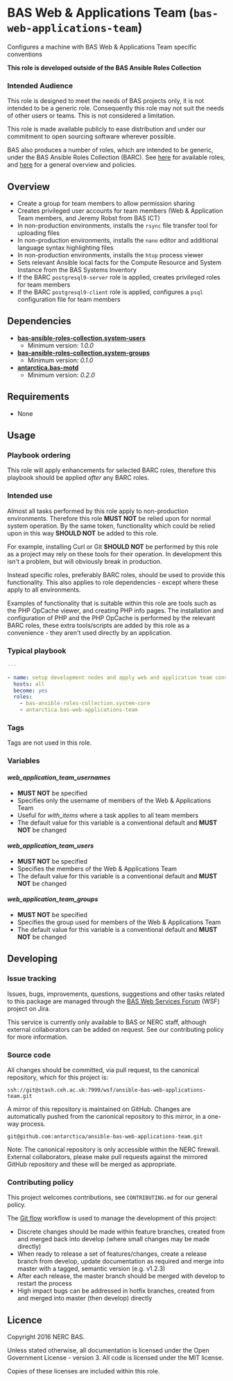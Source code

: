 # BAS Web & Applications Team (`bas-web-applications-team`)

Configures a machine with BAS Web & Applications Team specific conventions

**This role is developed outside of the BAS Ansible Roles Collection**

### Intended Audience

This role is designed to meet the needs of BAS projects only, it is not intended to be a generic role.
Consequently this role may not suit the needs of other users or teams. This is not considered a limitation.

This role is made available publicly to ease distribution and under our commitment to open sourcing software wherever
possible.

BAS also produces a number of roles, which are intended to be generic, under the BAS Ansible Roles Collection (BARC).
See [here](https://galaxy.ansible.com/bas-ansible-roles-collection/) for available roles, 
and [here](https://antarctica.hackpad.com/BARC-Overview-and-Policies-SzcHzHvitkt) for a general overview and policies.

## Overview

* Create a group for team members to allow permission sharing
* Creates privileged user accounts for team members (Web & Application Team members, and Jeremy Robst from BAS ICT)
* In non-production environments, installs the `rsync` file transfer tool for uploading files
* In non-production environments, installs the `nano` editor and additional language syntax highlighting files
* In non-production environments, installs the `htop` process viewer
* Sets relevant Ansible local facts for the Compute Resource and System Instance from the BAS Systems Inventory
* If the BARC `postgresql9-server` role is applied, creates privileged roles for team members
* If the BARC `postgresql9-client` role is applied, configures a `psql` configuration file for team members

## Dependencies

* [**bas-ansible-roles-collection.system-users**](https://galaxy.ansible.com/bas-ansible-roles-collection/system-users/)
  * Minimum version: *1.0.0*
* [**bas-ansible-roles-collection.system-groups**](https://galaxy.ansible.com/bas-ansible-roles-collection/system-groups/)
  * Minimum version: *0.1.0*
* [**antarctica.bas-motd**](https://galaxy.ansible.com/antarctica/bas-motd/)
  * Minimum version: *0.2.0*

## Requirements

* None

## Usage

### Playbook ordering

This role will apply enhancements for selected BARC roles, therefore this playbook should be applied *after* any BARC 
roles.

### Intended use

Almost all tasks performed by this role apply to non-production environments. Therefore this role **MUST NOT** be 
relied upon for normal system operation. By the same token, functionality which could be relied upon in this way 
**SHOULD NOT** be added to this role.

For example, installing Curl or Git **SHOULD NOT** be performed by this role as a project may rely on these tools for 
their operation. In development this isn't a problem, but will obviously break in production.

Instead specific roles, preferably BARC roles, should be used to provide this functionality. This also applies to role 
dependencies - except where these apply to all environments.

Examples of functionality that is suitable within this role are tools such as the PHP OpCache viewer, and creating 
PHP info pages. The installation and configuration of PHP and the PHP OpCache is performed by the relevant BARC roles,
these extra tools/scripts are added by this role as a convenience - they aren't used directly by an application.

### Typical playbook

```yaml
---

- name: setup development nodes and apply web and application team conventions
  hosts: all
  become: yes
  roles:
    - bas-ansible-roles-collection.system-core
    - antarctica.bas-web-applications-team
```

### Tags

Tags are not used in this role.

### Variables

#### *web_application_team_usernames*

* **MUST NOT** be specified
* Specifies only the username of members of the Web & Applications Team
* Useful for *with_items* where a task applies to all team members
* The default value for this variable is a conventional default and **MUST NOT** be changed

#### *web_application_team_users*

* **MUST NOT** be specified
* Specifies the members of the Web & Applications Team
* The default value for this variable is a conventional default and **MUST NOT** be changed

#### *web_application_team_groups*

* **MUST NOT** be specified
* Specifies the group used for members of the Web & Applications Team
* The default value for this variable is a conventional default and **MUST NOT** be changed

## Developing

### Issue tracking

Issues, bugs, improvements, questions, suggestions and other tasks related to this package are managed through the 
[BAS Web Services Forum](https://jira.ceh.ac.uk/projects/WSF) (WSF) project on Jira.

This service is currently only available to BAS or NERC staff, although external collaborators can be added on request.
See our contributing policy for more information.

### Source code

All changes should be committed, via pull request, to the canonical repository, which for this project is:

`ssh://git@stash.ceh.ac.uk:7999/wsf/ansible-bas-web-applications-team.git`

A mirror of this repository is maintained on GitHub. Changes are automatically pushed from the canonical repository to
this mirror, in a one-way process.

`git@github.com:antarctica/ansible-bas-web-applications-team.git`

Note: The canonical repository is only accessible within the NERC firewall. External collaborators, please make pull 
requests against the mirrored GitHub repository and these will be merged as appropriate.

### Contributing policy

This project welcomes contributions, see `CONTRIBUTING.md` for our general policy.

The [Git flow](https://www.atlassian.com/git/tutorials/comparing-workflows/gitflow-workflow/) 
workflow is used to manage the development of this project:

* Discrete changes should be made within feature branches, created from and merged back into develop 
(where small changes may be made directly)
* When ready to release a set of features/changes, create a release branch from develop, update documentation as 
required and merge into master with a tagged, semantic version (e.g. v1.2.3)
* After each release, the master branch should be merged with develop to restart the process
* High impact bugs can be addressed in hotfix branches, created from and merged into master (then develop) directly

## Licence

Copyright 2016 NERC BAS.

Unless stated otherwise, all documentation is licensed under the Open Government License - version 3. All code is
licensed under the MIT license.

Copies of these licenses are included within this role.
